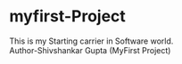 # myfirst-Project
This is my Starting carrier in Software world.
<br>
Author-Shivshankar Gupta (MyFirst Project) 
